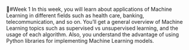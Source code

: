 #ًWeek 1 
In this week, you will learn about applications of Machine Learning in different fields such as health care, banking, telecommunication, and so on. You’ll get a general overview of Machine Learning topics such as supervised vs unsupervised learning, and the usage of each algorithm. Also, you understand the advantage of using Python libraries for implementing Machine Learning models.




